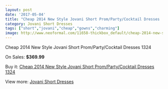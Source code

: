 ```yaml
---
layout: post
date: '2017-05-04'
title: "Cheap 2014 New Style Jovani Short Prom/Party/Cocktail Dresses  1324"
category: Jovani Short Dresses
tags: ["short","jovani","cheap","gowns","charming"]
image: http://www.neoformal.com/11658-thickbox_default/cheap-2014-new-style-jovani-short-prom-party-cocktail-dresses-1324.jpg
---
```

Cheap 2014 New Style Jovani Short Prom/Party/Cocktail Dresses  1324

On Sales: **$369.99**
<a href="https://www.neoformal.com/en/jovani-short-dresses-2014/4179-cheap-2014-new-style-jovani-short-prom-party-cocktail-dresses-1324.html"><amp-img layout="responsive" width="600" height="600" src="//www.neoformal.com/11658-thickbox_default/cheap-2014-new-style-jovani-short-prom-party-cocktail-dresses-1324.jpg" alt="Cheap 2014 New Style Jovani Short Prom/Party/Cocktail Dresses  1324 0" /></a>
<a href="https://www.neoformal.com/en/jovani-short-dresses-2014/4179-cheap-2014-new-style-jovani-short-prom-party-cocktail-dresses-1324.html"><amp-img layout="responsive" width="600" height="600" src="//www.neoformal.com/11659-thickbox_default/cheap-2014-new-style-jovani-short-prom-party-cocktail-dresses-1324.jpg" alt="Cheap 2014 New Style Jovani Short Prom/Party/Cocktail Dresses  1324 1" /></a>

Buy it: [Cheap 2014 New Style Jovani Short Prom/Party/Cocktail Dresses  1324](https://www.neoformal.com/en/jovani-short-dresses-2014/4179-cheap-2014-new-style-jovani-short-prom-party-cocktail-dresses-1324.html "Cheap 2014 New Style Jovani Short Prom/Party/Cocktail Dresses  1324")

View more: [Jovani Short Dresses](https://www.neoformal.com/en/54-jovani-short-dresses-2014 "Jovani Short Dresses")